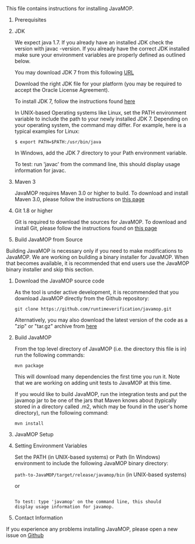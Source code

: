 This file contains instructions for installing JavaMOP.

1. Prerequisites

  1. JDK

     We expect java 1.7. If you already have an installed JDK check
     the version with javac -version. If you already have the correct
     JDK installed make sure your environment variables are properly
     defined as outlined below.

     You may download JDK 7 from this following
     [URL](http://www.oracle.com/technetwork/java/javase/downloads/jdk7-downloads-1880260.html)

     Download the right JDK file for your platform (you may be required to
     accept the Oracle License Agreement).

     To install JDK 7, follow the instructions found
     [here](http://docs.oracle.com/javase/7/docs/webnotes/install/)

     In UNIX-based Operating systems like Linux, set the PATH
     environment variable to include the path to your newly installed
     JDK 7. Depending on your operating system, the command may
     differ. For example, here is a typical examples for Linux:

     ```$ export PATH=$PATH:/usr/bin/java```

     In Windows, add the JDK 7 directory to your Path environment variable.

     To test: run 'javac' from the command line, this should display
     usage information for javac.

  2. Maven 3

      JavaMOP requires Maven 3.0 or higher to build. To download and
      install Maven 3.0, please follow the instructions on 
      [this page](http://maven.apache.org/download.cgi)

  3. Git 1.8 or higher

       Git is required to download the sources for JavaMOP. To
       download and install Git, please follow the instructions found
       on [this page](http://git-scm.com/book/en/Getting-Started-Installing-Git)

2. Build JavaMOP from Source

Building JavaMOP is necessary only if you need to make modifications
to JavaMOP.  We are working on building a binary installer for
JavaMOP. When that becomes available, it is recommended that end users
use the JavaMOP binary installer and skip this section.

  1. Download the JavaMOP source code

     As the tool is under active development, it is recommended that
     you download JavaMOP directly from the Github repository:

     ```git clone https://github.com/runtimeverification/javamop.git```

     Alternatively, you may also download the latest version of the
     code as a "zip" or "tar.gz" archive from
     [here](https://github.com/runtimeverification/javamop/releases)

  2. Build JavaMOP

      From the top level directory of JavaMOP (i.e. the directory this
      file is in) run the following commands:

      ```mvn package```

      This will download many dependencies the first time you run it. Note
      that we are working on adding unit tests to JavaMOP at this time.

      If you would like to build JavaMOP, run the integration tests
      and put the javamop jar to be one of the jars that Maven knows
      about (typically stored in a directory called .m2, which may be
      found in the user's home directory), run the following command:

      ```mvn install```

3. JavaMOP Setup

  1. Setting Environment Variables

     Set the PATH (in UNIX-based systems) or Path (In Windows)
     environment to include the following JavaMOP binary directory:

     ```path-to-JavaMOP/target/release/javamop/bin``` (in UNIX-based systems)

     or

     ```path-to-JavaMOP\target\release\javamop\bin (in Windows)

     To test: type 'javamop' on the command line, this should
     display usage information for javamop.

4. Contact Information

If you experience any problems installing JavaMOP, please open a new
issue on [Github](https://github.com/runtimeverification/javamop/issues)
